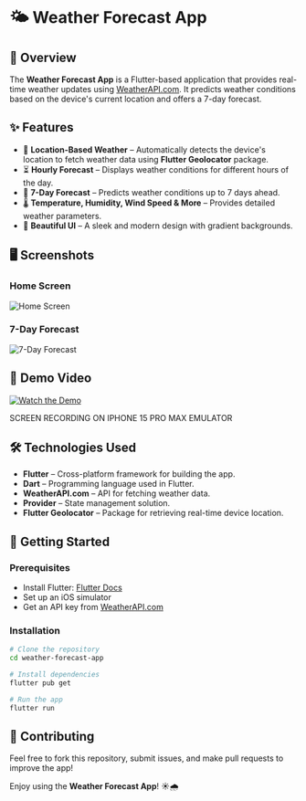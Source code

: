 # 🌤️ Weather Forecast App

## 📌 Overview
The **Weather Forecast App** is a Flutter-based application that provides real-time weather updates using [WeatherAPI.com](https://www.weatherapi.com/). It predicts weather conditions based on the device's current location and offers a 7-day forecast.

## ✨ Features
- 📍 **Location-Based Weather** – Automatically detects the device's location to fetch weather data using **Flutter Geolocator** package.
- ⏳ **Hourly Forecast** – Displays weather conditions for different hours of the day.
- 📆 **7-Day Forecast** – Predicts weather conditions up to 7 days ahead.
- 🌡️ **Temperature, Humidity, Wind Speed & More** – Provides detailed weather parameters.
- 🎨 **Beautiful UI** – A sleek and modern design with gradient backgrounds.

## 🖥️ Screenshots
### Home Screen
![Home Screen](image1.png)
### 7-Day Forecast
![7-Day Forecast](image2.png)

## 🎥 Demo Video
[![Watch the Demo](video-thumbnail.png)](video-link)

SCREEN RECORDING ON IPHONE 15 PRO MAX EMULATOR
## 🛠️ Technologies Used
- **Flutter** – Cross-platform framework for building the app.
- **Dart** – Programming language used in Flutter.
- **WeatherAPI.com** – API for fetching weather data.
- **Provider** – State management solution.
- **Flutter Geolocator** – Package for retrieving real-time device location.

## 🚀 Getting Started
### Prerequisites
- Install Flutter: [Flutter Docs](https://docs.flutter.dev/get-started/install)
- Set up an iOS simulator 
- Get an API key from [WeatherAPI.com](https://www.weatherapi.com/)

### Installation
```sh
# Clone the repository
cd weather-forecast-app

# Install dependencies
flutter pub get

# Run the app
flutter run
```


## 🤝 Contributing
Feel free to fork this repository, submit issues, and make pull requests to improve the app!

Enjoy using the **Weather Forecast App**! ☀️🌧️

